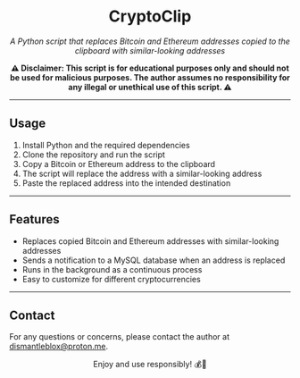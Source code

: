 <h1 align="center">CryptoClip</h1>
<p align="center"><em>A Python script that replaces Bitcoin and Ethereum addresses copied to the clipboard with similar-looking addresses</em></p>
<p align="center"><strong>⚠️ Disclaimer: This script is for educational purposes only and should not be used for malicious purposes. The author assumes no responsibility for any illegal or unethical use of this script. ⚠️</strong></p>
<hr>
<h2>Usage</h2>
<ol>
  <li>Install Python and the required dependencies</li>
  <li>Clone the repository and run the script</li>
  <li>Copy a Bitcoin or Ethereum address to the clipboard</li>
  <li>The script will replace the address with a similar-looking address</li>
  <li>Paste the replaced address into the intended destination</li>
</ol>
<hr>
<h2>Features</h2>
<ul>
  <li>Replaces copied Bitcoin and Ethereum addresses with similar-looking addresses</li>
  <li>Sends a notification to a MySQL database when an address is replaced</li>
  <li>Runs in the background as a continuous process</li>
  <li>Easy to customize for different cryptocurrencies</li>
</ul>
<hr>
<h2>Contact</h2>
<p>For any questions or concerns, please contact the author at <a href="dismantleblox@proton.me">dismantleblox@proton.me</a>.</p>
<p align="center">Enjoy and use responsibly! 💰🤑</p>
